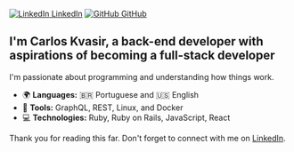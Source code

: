 [![LinkedIn](https://i.sstatic.net/gVE0j.png) LinkedIn][LinkedIn]
[![GitHub](https://i.sstatic.net/tskMh.png) GitHub][GitHub]  

## I'm Carlos Kvasir, a back-end developer with aspirations of becoming a full-stack developer

I'm passionate about programming and understanding how things work.

- 🌍 **Languages:** 🇧🇷 Portuguese and 🇺🇸 English  
- 🔧 **Tools:** GraphQL, REST, Linux, and Docker  
- 💻 **Technologies:** Ruby, Ruby on Rails, JavaScript, React

Thank you for reading this far. Don't forget to connect with me on [LinkedIn].

[GitHub]: https://github.com/carloskvasir  
[LinkedIn]: https://www.linkedin.com/in/carloskvasir
